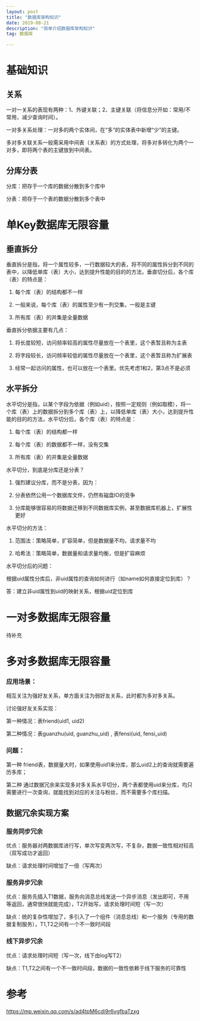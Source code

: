 ```yaml
---
layout: post
title: "数据库架构知识"
date: 2019-08-21
description: "简单介绍数据库架构知识"
tag: 数据库

---
```


# 基础知识

## 关系

一对一关系的表现有两种：1、外键关联；2、主键关联（将信息分开如：常用/不常用，减少查询时间）。

一对多关系处理：一对多的两个实体间，在“多”的实体表中新增“少”的主键。

多对多关联关系一般需采用中间表（关系表）的方式处理，将多对多转化为两个一对多，即将两个表的主键放到中间表。


## 分库分表

分库：把存于一个库的数据分散到多个库中

分表：把存于一个表的数据分散到多个表中


# 单Key数据库无限容量

## 垂直拆分

垂直拆分是指，将一个属性较多，一行数据较大的表，将不同的属性拆分到不同的表中，以降低单库（表）大小，达到提升性能的目的的方法，垂直切分后，各个库（表）的特点是：

1. 每个库（表）的结构都不一样

2. 一般来说，每个库（表）的属性至少有一列交集，一般是主键

3. 所有库（表）的并集是全量数据

垂直拆分依据主要有几点：

1. 将长度较短，访问频率较高的属性尽量放在一个表里，这个表暂且称为主表

2. 将字段较长，访问频率较低的属性尽量放在一个表里，这个表暂且称为扩展表

3. 经常一起访问的属性，也可以放在一个表里。优先考虑1和2，第3点不是必须

## 水平拆分

水平切分是指，以某个字段为依据（例如uid），按照一定规则（例如取模），将一个库（表）上的数据拆分到多个库（表）上，以降低单库（表）大小，达到提升性能的目的的方法，水平切分后，各个库（表）的特点是：

1. 每个库（表）的结构都一样

2. 每个库（表）的数据都不一样，没有交集

3. 所有库（表）的并集是全量数据


水平切分，到底是分库还是分表？

1. 强烈建议分库，而不是分表，因为：

2. 分表依然公用一个数据库文件，仍然有磁盘IO的竞争

3. 分库能够很容易的将数据迁移到不同数据库实例，甚至数据库机器上，扩展性更好

水平切分的方法：

1. 范围法：策略简单，扩容简单，但是数据量不均，请求量不均

2. 哈希法：策略简单，数据量和请求量均衡，但是扩容麻烦

水平切分后的问题：

根据uid属性分库后，非uid属性的查询如何进行（如name如何直接定位到库）？

答：建立非uid属性到uid的映射关系，根据uid定位到库


# 一对多数据库无限容量

待补充

# 多对多数据库无限容量

### 应用场景：

相互关注为强好友关系，单方面关注为弱好友关系，此时都为多对多关系。

讨论强好友关系实现：

第一种情况：表friend(uid1, uid2)

第二种情况：表guanzhu(uid, guanzhu_uid) , 表fensi(uid, fensi_uid)

### 问题：

第一种 friend表，数据量大时，如果使用uid1来分库，那么uid2上的查询就需要遍历多库；

第二种 通过数据冗余来实现多对多关系水平切分，两个表都使用uid来分库，均只需要进行一次查询，就能找到对应的关注与粉丝，而不需要多个库扫描。

## 数据冗余实现方案

### 服务同步冗余

优点：服务器对两数据库进行写，单次写变两次写，不复杂，数据一致性相对较高（双写成功才返回）

缺点：请求处理时间增加了一倍（写两次）

### 服务异步冗余

优点：服务先插入T1数据，服务向消息总线发送一个异步消息（发出即可，不用等返回，通常很快就能完成），T2开始写，请求处理时间短（写一次）

缺点：统的复杂性增加了，多引入了一个组件（消息总线）和一个服务（专用的数据复制服务），T1,T2之间有一个不一致时间段

### 线下异步冗余

优点：请求处理时间短（写一次，线下由log写T2）

缺点：T1,T2之间有一个不一致时间段，数据的一致性依赖于线下服务的可靠性


# 参考

https://mp.weixin.qq.com/s/ad4tpM6cdi9r6vgfbaTzxg



